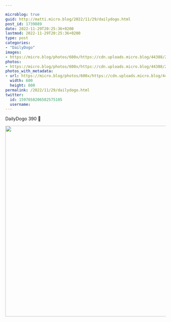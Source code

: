 ```yaml
---

microblog: true
guid: http://matti.micro.blog/2022/11/29/dailydogo.html
post_id: 1739889
date: 2022-11-29T20:25:36+0200
lastmod: 2022-11-29T20:25:36+0200
type: post
categories:
- "DailyDogo"
images:
- https://micro.blog/photos/600x/https://cdn.uploads.micro.blog/44388/2022/9a8c9af979.jpg
photos:
- https://micro.blog/photos/600x/https://cdn.uploads.micro.blog/44388/2022/9a8c9af979.jpg
photos_with_metadata:
- url: https://micro.blog/photos/600x/https://cdn.uploads.micro.blog/44388/2022/9a8c9af979.jpg
  width: 600
  height: 600
permalink: /2022/11/29/dailydogo.html
twitter:
  id: 1597658206582575105
  username:
---
```

DailyDogo 390 🐶

<img src="/media/uploads/2022/9a8c9af979.jpg" width="600" height="600" alt="" />
